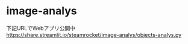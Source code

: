 # image-analys

下記URLでWebアプリ公開中<br>
https://share.streamlit.io/steamrocket/image-analys/objects-analys.py
